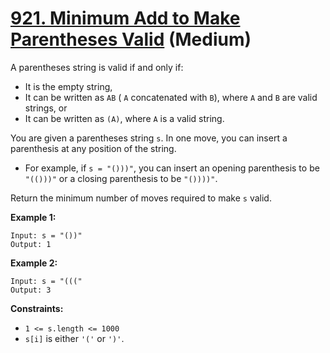 # [921. Minimum Add to Make Parentheses Valid][link] (Medium)

[link]: https://leetcode.com/problems/minimum-add-to-make-parentheses-valid/

A parentheses string is valid if and only if:

- It is the empty string,
- It can be written as `AB` ( `A` concatenated with `B`), where `A` and `B` are valid strings, or
- It can be written as `(A)`, where `A` is a valid string.

You are given a parentheses string `s`. In one move, you can insert a parenthesis at any position of
the string.

- For example, if `s = "()))"`, you can insert an opening parenthesis to be `"(()))"` or a closing
parenthesis to be `"())))"`.

Return the minimum number of moves required to make  `s` valid.

**Example 1:**

```
Input: s = "())"
Output: 1
```

**Example 2:**

```
Input: s = "((("
Output: 3
```

**Constraints:**

- `1 <= s.length <= 1000`
- `s[i]` is either `'('` or `')'`.
